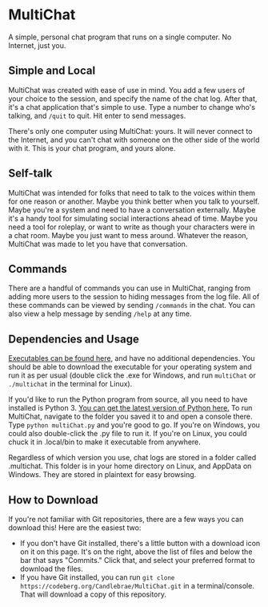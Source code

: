 # MultiChat
A simple, personal chat program that runs on a single computer. No Internet, just you.

## Simple and Local
MultiChat was created with ease of use in mind. You add a few users of your choice to the session, and specify the name of the chat log. After that, it's a  chat application that's simple to use. Type a number to change who's talking, and ``/quit`` to quit. Hit enter to send messages. 

There's only one computer using MultiChat: yours. It will never connect to the Internet, and you can't chat with someone on the other side of the world with it. This is your chat program, and yours alone.

## Self-talk
MultiChat was intended for folks that need to talk to the voices within them for one reason or another. Maybe you think better when you talk to yourself. Maybe you're a system and need to have a conversation externally. Maybe it's a handy tool for simulating social interactions ahead of time. Maybe you need a tool for roleplay, or want to write as though your characters were in a chat room. Maybe you just want to mess around. Whatever the reason, MultiChat was made to let you have that conversation.

## Commands
There are a handful of commands you can use in MultiChat, ranging from adding more users to the session to hiding messages from the log file. All of these commands can be viewed by sending ``/commands`` in the chat. You can also view a help message by sending ``/help`` at any time.

## Dependencies and Usage
[Executables can be found here](https://codeberg.org/Candlebrae/MultiChat/releases), and have no additional dependencies. You should be able to download the executable for your operating system and run it as per usual (double click the .exe for Windows, and run `multiChat` or `./multichat` in the terminal for Linux).

If you'd like to run the Python program from source, all you need to have installed is Python 3. [You can get the latest version of Python here.](https://www.python.org/downloads/) To run MultiChat, navigate to the folder you saved it to and open a console there. Type ``python multiChat.py`` and you're good to go. If you're on Windows, you could also double-click the .py file to run it. If you're on Linux, you could chuck it in .local/bin to make it executable from anywhere.

Regardless of which version you use, chat logs are stored in a folder called .multichat. This folder is in your home directory on Linux, and AppData on Windows. They are stored in plaintext for easy browsing.

## How to Download

If you're not familiar with Git repositories, there are a few ways you can download this! Here are the easiest two:

- If you don't have Git installed, there's a little button with a download icon on it on this page. It's on the right, above the list of files and below the bar that says "Commits." Click that, and select your preferred format to download the files.
- If you have Git installed, you can run ``git clone https://codeberg.org/Candlebrae/MultiChat.git`` in a terminal/console. That will download a copy of this repository.
